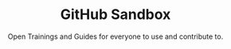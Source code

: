 ---
title: GitHub Sandbox
subtitle: Open Trainings and Guides for everyone to use and contribute to.
thumbnail: assets/img/tools/github.jpg
link: https://github.com/ASKnet-Open-Training/
---